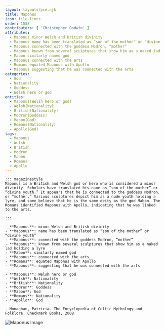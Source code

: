 ```yaml
---
layout: layouts/pce.njk
title: Maponus
icon: file-lines
order: 1558
contributors: [ 'Christopher Godwin' ]
attributes:
  - Maponus minor Welsh and British divinity
  - Maponus name has been translated as “son of the mother” or “divine youth”
  - Maponus connected with the goddess Modron, “mother”
  - Maponus known from several sculptures that show him as a naked lad holding a lyre
  - Mabon similarly named god
  - Maponus connected with the arts
  - Romans equated Maponus with Apollo
  - Maponus suggesting that he was connected with the arts
categories:
  - God
  - Nationality
  - Goddess
  - Welsh hero or god
entities:
  - Maponus(Welsh hero or god)
  - Welsh(Nationality)
  - British(Nationality)
  - Modron(Goddess)
  - Mabon(God)
  - Romans(Nationality)
  - Apollo(God)
tags:
  - Maponus
  - Welsh
  - British
  - Modron
  - Mabon
  - Romans
  - Apollo
---
```

``` tab [group1:Info]
::: magazinestyle
Maponus is a British and Welsh god or hero who is considered a minor divinity. Scholars have translated his name as “son of the mother” or “divine youth.” It appears that he is connected to the goddess Modron, or “mother.” Various sculptures depict him as a nude youth holding a lyre, and some believe that he is the same deity as the god Mabon. The Romans identified Maponus with Apollo, indicating that he was linked to the arts.

:::
```
``` tab [group1:Attributes]
- **Maponus**: minor Welsh and British divinity
- **Maponus**: name has been translated as “son of the mother” or “divine youth”
- **Maponus**: connected with the goddess Modron, “mother”
- **Maponus**: known from several sculptures that show him as a naked lad holding a lyre
- **Mabon**: similarly named god
- **Maponus**: connected with the arts
- **Romans**: equated Maponus with Apollo
- **Maponus**: suggesting that he was connected with the arts
```
``` tab [group1:Entities]
- **Maponus**: Welsh hero or god
- **Welsh**: Nationality
- **British**: Nationality
- **Modron**: Goddess
- **Mabon**: God
- **Romans**: Nationality
- **Apollo**: God
```
``` tab [group1:Sources]
- Monaghan, Patricia. The Encyclopedia of Celtic Mythology and Folklore. Checkmark Books, 2008.
```
![Maponus Image](https://upload.wikimedia.org/wikipedia/commons/9/90/Hope-coventina01a.jpg)
